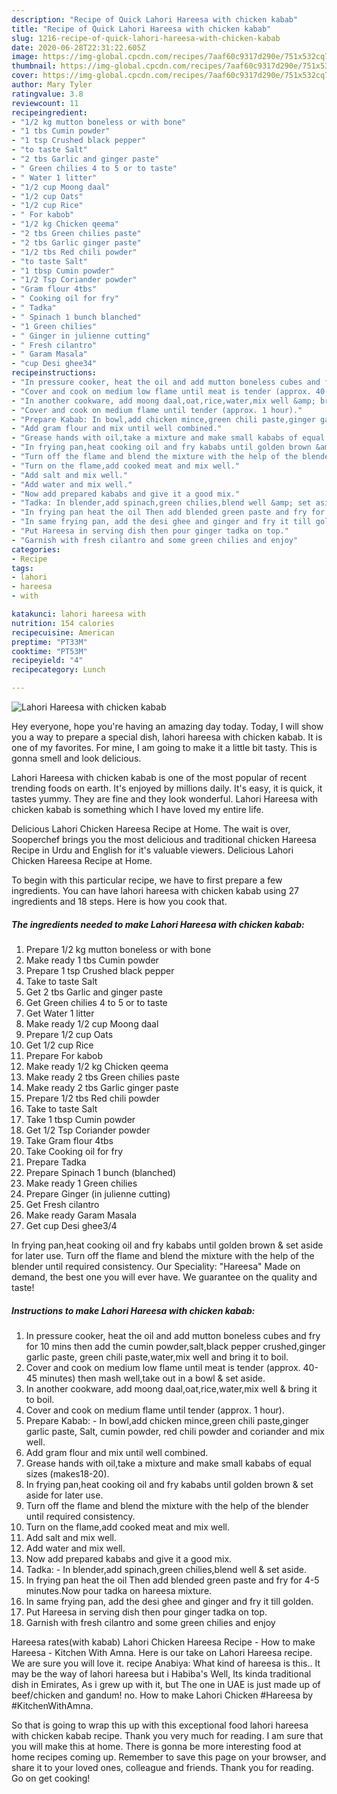 ```yaml
---
description: "Recipe of Quick Lahori Hareesa with chicken kabab"
title: "Recipe of Quick Lahori Hareesa with chicken kabab"
slug: 1216-recipe-of-quick-lahori-hareesa-with-chicken-kabab
date: 2020-06-28T22:31:22.605Z
image: https://img-global.cpcdn.com/recipes/7aaf60c9317d290e/751x532cq70/lahori-hareesa-with-chicken-kabab-recipe-main-photo.jpg
thumbnail: https://img-global.cpcdn.com/recipes/7aaf60c9317d290e/751x532cq70/lahori-hareesa-with-chicken-kabab-recipe-main-photo.jpg
cover: https://img-global.cpcdn.com/recipes/7aaf60c9317d290e/751x532cq70/lahori-hareesa-with-chicken-kabab-recipe-main-photo.jpg
author: Mary Tyler
ratingvalue: 3.8
reviewcount: 11
recipeingredient:
- "1/2 kg mutton boneless or with bone"
- "1 tbs Cumin powder"
- "1 tsp Crushed black pepper"
- "to taste Salt"
- "2 tbs Garlic and ginger paste"
- " Green chilies 4 to 5 or to taste"
- " Water 1 litter"
- "1/2 cup Moong daal"
- "1/2 cup Oats"
- "1/2 cup Rice"
- " For kabob"
- "1/2 kg Chicken qeema"
- "2 tbs Green chilies paste"
- "2 tbs Garlic ginger paste"
- "1/2 tbs Red chili powder"
- "to taste Salt"
- "1 tbsp Cumin powder"
- "1/2 Tsp Coriander powder"
- "Gram flour 4tbs"
- " Cooking oil for fry"
- " Tadka"
- " Spinach 1 bunch blanched"
- "1 Green chilies"
- " Ginger in julienne cutting"
- " Fresh cilantro"
- " Garam Masala"
- "cup Desi ghee34"
recipeinstructions:
- "In pressure cooker, heat the oil and add mutton boneless cubes and fry for 10 mins then add the cumin powder,salt,black pepper crushed,ginger garlic paste, green chili paste,water,mix well and bring it to boil."
- "Cover and cook on medium low flame until meat is tender (approx. 40-45 minutes) then mash well,take out in a bowl &amp; set aside."
- "In another cookware, add moong daal,oat,rice,water,mix well &amp; bring it to boil."
- "Cover and cook on medium flame until tender (approx. 1 hour)."
- "Prepare Kabab: In bowl,add chicken mince,green chili paste,ginger garlic paste, Salt, cumin powder, red chili powder and coriander and mix well."
- "Add gram flour and mix until well combined."
- "Grease hands with oil,take a mixture and make small kababs of equal sizes (makes18-20)."
- "In frying pan,heat cooking oil and fry kababs until golden brown &amp; set aside for later use."
- "Turn off the flame and blend the mixture with the help of the blender until required consistency."
- "Turn on the flame,add cooked meat and mix well."
- "Add salt and mix well."
- "Add water and mix well."
- "Now add prepared kababs and give it a good mix."
- "Tadka: In blender,add spinach,green chilies,blend well &amp; set aside."
- "In frying pan heat the oil Then add blended green paste and fry for 4-5 minutes.Now pour tadka on hareesa mixture."
- "In same frying pan, add the desi ghee and ginger and fry it till golden."
- "Put Hareesa in serving dish then pour ginger tadka on top."
- "Garnish with fresh cilantro and some green chilies and enjoy"
categories:
- Recipe
tags:
- lahori
- hareesa
- with

katakunci: lahori hareesa with 
nutrition: 154 calories
recipecuisine: American
preptime: "PT33M"
cooktime: "PT53M"
recipeyield: "4"
recipecategory: Lunch

---
```



![Lahori Hareesa with chicken kabab](https://img-global.cpcdn.com/recipes/7aaf60c9317d290e/751x532cq70/lahori-hareesa-with-chicken-kabab-recipe-main-photo.jpg)

Hey everyone, hope you're having an amazing day today. Today, I will show you a way to prepare a special dish, lahori hareesa with chicken kabab. It is one of my favorites. For mine, I am going to make it a little bit tasty. This is gonna smell and look delicious.

Lahori Hareesa with chicken kabab is one of the most popular of recent trending foods on earth. It's enjoyed by millions daily. It's easy, it is quick, it tastes yummy. They are fine and they look wonderful. Lahori Hareesa with chicken kabab is something which I have loved my entire life.

Delicious Lahori Chicken Hareesa Recipe at Home. The wait is over, Sooperchef brings you the most delicious and traditional chicken Hareesa Recipe in Urdu and English for it&#39;s valuable viewers. Delicious Lahori Chicken Hareesa Recipe at Home.


To begin with this particular recipe, we have to first prepare a few ingredients. You can have lahori hareesa with chicken kabab using 27 ingredients and 18 steps. Here is how you cook that.

<!--inarticleads1-->

##### The ingredients needed to make Lahori Hareesa with chicken kabab:

1. Prepare 1/2 kg mutton boneless or with bone
1. Make ready 1 tbs Cumin powder
1. Prepare 1 tsp Crushed black pepper
1. Take to taste Salt
1. Get 2 tbs Garlic and ginger paste
1. Get  Green chilies 4 to 5 or to taste
1. Get  Water 1 litter
1. Make ready 1/2 cup Moong daal
1. Prepare 1/2 cup Oats
1. Get 1/2 cup Rice
1. Prepare  For kabob
1. Make ready 1/2 kg Chicken qeema
1. Make ready 2 tbs Green chilies paste
1. Make ready 2 tbs Garlic ginger paste
1. Prepare 1/2 tbs Red chili powder
1. Take to taste Salt
1. Take 1 tbsp Cumin powder
1. Get 1/2 Tsp Coriander powder
1. Take Gram flour 4tbs
1. Take  Cooking oil for fry
1. Prepare  Tadka
1. Prepare  Spinach 1 bunch (blanched)
1. Make ready 1 Green chilies
1. Prepare  Ginger (in julienne cutting)
1. Get  Fresh cilantro
1. Make ready  Garam Masala
1. Get cup Desi ghee3/4


In frying pan,heat cooking oil and fry kababs until golden brown &amp; set aside for later use. Turn off the flame and blend the mixture with the help of the blender until required consistency. Our Speciality: &#34;Hareesa&#34; Made on demand, the best one you will ever have. We guarantee on the quality and taste! 

<!--inarticleads2-->

##### Instructions to make Lahori Hareesa with chicken kabab:

1. In pressure cooker, heat the oil and add mutton boneless cubes and fry for 10 mins then add the cumin powder,salt,black pepper crushed,ginger garlic paste, green chili paste,water,mix well and bring it to boil.
1. Cover and cook on medium low flame until meat is tender (approx. 40-45 minutes) then mash well,take out in a bowl &amp; set aside.
1. In another cookware, add moong daal,oat,rice,water,mix well &amp; bring it to boil.
1. Cover and cook on medium flame until tender (approx. 1 hour).
1. Prepare Kabab: - In bowl,add chicken mince,green chili paste,ginger garlic paste, Salt, cumin powder, red chili powder and coriander and mix well.
1. Add gram flour and mix until well combined.
1. Grease hands with oil,take a mixture and make small kababs of equal sizes (makes18-20).
1. In frying pan,heat cooking oil and fry kababs until golden brown &amp; set aside for later use.
1. Turn off the flame and blend the mixture with the help of the blender until required consistency.
1. Turn on the flame,add cooked meat and mix well.
1. Add salt and mix well.
1. Add water and mix well.
1. Now add prepared kababs and give it a good mix.
1. Tadka: - In blender,add spinach,green chilies,blend well &amp; set aside.
1. In frying pan heat the oil Then add blended green paste and fry for 4-5 minutes.Now pour tadka on hareesa mixture.
1. In same frying pan, add the desi ghee and ginger and fry it till golden.
1. Put Hareesa in serving dish then pour ginger tadka on top.
1. Garnish with fresh cilantro and some green chilies and enjoy


Hareesa rates(with kabab)  Lahori Chicken Hareesa Recipe - How to make Hareesa - Kitchen With Amna. Here is our take on Lahori Hareesa recipe. We are sure you will love it. recipe Anabiya: What kind of hareesa is this.. It may be the way of lahori hareesa but i Habiba&#39;s Well, Its kinda traditional dish in Emirates, As i grew up with it, but The one in UAE is just made up of beef/chicken and gandum! no. How to make Lahori Chicken #Hareesa by #KitchenWithAmna. 

So that is going to wrap this up with this exceptional food lahori hareesa with chicken kabab recipe. Thank you very much for reading. I am sure that you will make this at home. There is gonna be more interesting food at home recipes coming up. Remember to save this page on your browser, and share it to your loved ones, colleague and friends. Thank you for reading. Go on get cooking!
